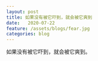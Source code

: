 ```yaml
---
layout: post
title: 如果没有被它吓到，就会被它爽到
date:   2020-07-22
feature: /assets/blogs/fear.jpg
categories: blog
---
```


如果没有被它吓到，就会被它爽到。









